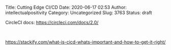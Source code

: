 Title: Cutting Edge CI/CD
Date: 2020-06-17 02:53
Author: intellectualpositivity
Category: Uncategorized
Slug: 3763
Status: draft

CircleCI docs: https://circleci.com/docs/2.0/

 

https://stackify.com/what-is-cicd-whats-important-and-how-to-get-it-right/

